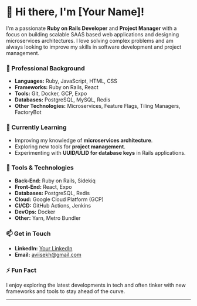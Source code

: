 # 👋 Hi there, I'm [Your Name]!

I'm a passionate **Ruby on Rails Developer** and **Project Manager** with a focus on building scalable SAAS based web applications and designing microservices architectures. I love solving complex problems and am always looking to improve my skills in software development and project management.

### 💼 Professional Background
- **Languages:** Ruby, JavaScript, HTML, CSS
- **Frameworks:** Ruby on Rails, React
- **Tools:** Git, Docker, GCP, Expo
- **Databases:** PostgreSQL, MySQL, Redis
- **Other Technologies:** Microservices, Feature Flags, Tiling Managers, FactoryBot

### 🌱 Currently Learning
- Improving my knowledge of **microservices architecture**.
- Exploring new tools for **project management**.
- Experimenting with **UUID/ULID for database keys** in Rails applications.

### 🔧 Tools & Technologies
- **Back-End:** Ruby on Rails, Sidekiq
- **Front-End:** React, Expo
- **Databases:** PostgreSQL, Redis
- **Cloud:** Google Cloud Platform (GCP)
- **CI/CD:** GitHub Actions, Jenkins
- **DevOps:** Docker
- **Other:** Yarn, Metro Bundler

### 📫 Get in Touch
- **LinkedIn:** [Your LinkedIn](https://www.linkedin.com/in/aviisekh)
- **Email:** aviisekh@gmail.com

### ⚡ Fun Fact
I enjoy exploring the latest developments in tech and often tinker with new frameworks and tools to stay ahead of the curve.

---

